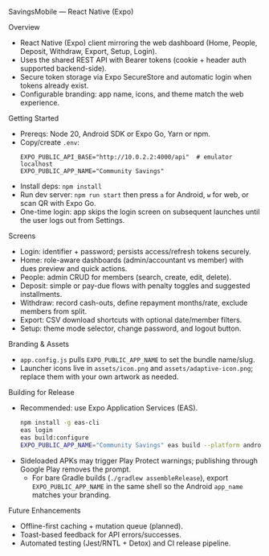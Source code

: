 SavingsMobile — React Native (Expo)

Overview
- React Native (Expo) client mirroring the web dashboard (Home, People, Deposit, Withdraw, Export, Setup, Login).
- Uses the shared REST API with Bearer tokens (cookie + header auth supported backend-side).
- Secure token storage via Expo SecureStore and automatic login when tokens already exist.
- Configurable branding: app name, icons, and theme match the web experience.

Getting Started
- Prereqs: Node 20, Android SDK or Expo Go, Yarn or npm.
- Copy/create `.env`:
  ```env
  EXPO_PUBLIC_API_BASE="http://10.0.2.2:4000/api"  # emulator localhost
  EXPO_PUBLIC_APP_NAME="Community Savings"
  ```
- Install deps: `npm install`
- Run dev server: `npm run start` then press `a` for Android, `w` for web, or scan QR with Expo Go.
- One-time login: app skips the login screen on subsequent launches until the user logs out from Settings.

Screens
- Login: identifier + password; persists access/refresh tokens securely.
- Home: role-aware dashboards (admin/accountant vs member) with dues preview and quick actions.
- People: admin CRUD for members (search, create, edit, delete).
- Deposit: simple or pay-due flows with penalty toggles and suggested installments.
- Withdraw: record cash-outs, define repayment months/rate, exclude members from split.
- Export: CSV download shortcuts with optional date/member filters.
- Setup: theme mode selector, change password, and logout button.

Branding & Assets
- `app.config.js` pulls `EXPO_PUBLIC_APP_NAME` to set the bundle name/slug.
- Launcher icons live in `assets/icon.png` and `assets/adaptive-icon.png`; replace them with your own artwork as needed.

Building for Release
- Recommended: use Expo Application Services (EAS).
  ```bash
  npm install -g eas-cli
  eas login
  eas build:configure
  EXPO_PUBLIC_APP_NAME="Community Savings" eas build --platform android   # produces AAB/APK
  ```
- Sideloaded APKs may trigger Play Protect warnings; publishing through Google Play removes the prompt.
  - For bare Gradle builds (`./gradlew assembleRelease`), export `EXPO_PUBLIC_APP_NAME` in the same shell so the Android `app_name` matches your branding.

Future Enhancements
- Offline-first caching + mutation queue (planned).
- Toast-based feedback for API errors/successes.
- Automated testing (Jest/RNTL + Detox) and CI release pipeline.
